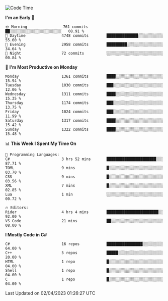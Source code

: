 <!--START_SECTION:waka-->
![Code Time](http://img.shields.io/badge/Code%20Time-1%2C010%20hrs%2054%20mins-blue)

**I'm an Early 🐤** 

```text
🌞 Morning                761 commits         ██░░░░░░░░░░░░░░░░░░░░░░░   08.91 % 
🌆 Daytime                4748 commits        ██████████████░░░░░░░░░░░   55.60 % 
🌃 Evening                2958 commits        █████████░░░░░░░░░░░░░░░░   34.64 % 
🌙 Night                  72 commits          ░░░░░░░░░░░░░░░░░░░░░░░░░   00.84 % 
```
📅 **I'm Most Productive on Monday** 

```text
Monday                   1361 commits        ████░░░░░░░░░░░░░░░░░░░░░   15.94 % 
Tuesday                  1030 commits        ███░░░░░░░░░░░░░░░░░░░░░░   12.06 % 
Wednesday                1311 commits        ████░░░░░░░░░░░░░░░░░░░░░   15.35 % 
Thursday                 1174 commits        ███░░░░░░░░░░░░░░░░░░░░░░   13.75 % 
Friday                   1024 commits        ███░░░░░░░░░░░░░░░░░░░░░░   11.99 % 
Saturday                 1317 commits        ████░░░░░░░░░░░░░░░░░░░░░   15.42 % 
Sunday                   1322 commits        ████░░░░░░░░░░░░░░░░░░░░░   15.48 % 
```


📊 **This Week I Spent My Time On** 

```text
💬 Programming Languages: 
C#                       3 hrs 52 mins       ██████████████████████░░░   87.71 % 
TOML                     9 mins              █░░░░░░░░░░░░░░░░░░░░░░░░   03.70 % 
CSS                      9 mins              █░░░░░░░░░░░░░░░░░░░░░░░░   03.56 % 
XML                      7 mins              █░░░░░░░░░░░░░░░░░░░░░░░░   02.85 % 
Lua                      1 min               ░░░░░░░░░░░░░░░░░░░░░░░░░   00.72 % 

🔥 Editors: 
Rider                    4 hrs 4 mins        ███████████████████████░░   92.00 % 
VS Code                  21 mins             ██░░░░░░░░░░░░░░░░░░░░░░░   08.00 % 
```

**I Mostly Code in C#** 

```text
C#                       16 repos            ████████████████░░░░░░░░░   64.00 % 
C++                      5 repos             █████░░░░░░░░░░░░░░░░░░░░   20.00 % 
HTML                     1 repo              █░░░░░░░░░░░░░░░░░░░░░░░░   04.00 % 
Shell                    1 repo              █░░░░░░░░░░░░░░░░░░░░░░░░   04.00 % 
C                        1 repo              █░░░░░░░░░░░░░░░░░░░░░░░░   04.00 % 
```




 Last Updated on 02/04/2023 01:26:27 UTC
<!--END_SECTION:waka-->
